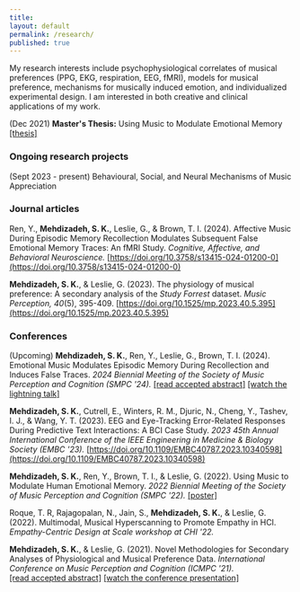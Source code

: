 ```yaml
---
title:
layout: default
permalink: /research/
published: true
---
```


My research interests include psychophysiological correlates of musical preferences (PPG, EKG, respiration, EEG, fMRI), models for musical preference, mechanisms for musically induced emotion, and individualized experimental design. I am interested in both creative and clinical applications of my work.

(Dec 2021) **Master's Thesis:** Using Music to Modulate Emotional Memory [[thesis]](https://smartech.gatech.edu/handle/1853/66164)

### Ongoing research projects ###

(Sept 2023 - present) Behavioural, Social, and Neural Mechanisms of Music Appreciation

### Journal articles ###

Ren, Y., **Mehdizadeh, S. K.**, Leslie, G., & Brown, T. I. (2024). Affective Music During Episodic Memory Recollection Modulates Subsequent False Emotional Memory Traces: An fMRI Study. *Cognitive, Affective, and Behavioral Neuroscience.* [https://doi.org/10.3758/s13415-024-01200-0](https://doi.org/10.3758/s13415-024-01200-0)

**Mehdizadeh, S. K.**, & Leslie, G. (2023). The physiology of musical preference: A secondary analysis of the *Study Forrest* dataset. *Music Perception, 40*(5), 395-409. [https://doi.org/10.1525/mp.2023.40.5.395](https://doi.org/10.1525/mp.2023.40.5.395)

### Conferences ###

(Upcoming) **Mehdizadeh, S. K.**, Ren, Y., Leslie, G., Brown, T. I. (2024). Emotional Music Modulates Episodic Memory During Recollection and Induces False Traces. *2024 Biennial Meeting of the Society of Music Perception and Cognition (SMPC '24).* [[read accepted abstract]](/assets/files/SMPC_2024.pdf) [[watch the lightning talk]](https://youtu.be/qJVlJ7tmzHg)

**Mehdizadeh, S. K.**, Cutrell, E., Winters, R. M., Djuric, N., Cheng, Y., Tashev, I. J., & Wang, Y. T. (2023). EEG and Eye-Tracking Error-Related Responses During Predictive Text Interactions: A BCI Case Study. *2023 45th Annual International Conference of the IEEE Engineering in Medicine & Biology Society (EMBC '23).* [https://doi.org/10.1109/EMBC40787.2023.10340598](https://doi.org/10.1109/EMBC40787.2023.10340598)

**Mehdizadeh, S. K.**, Ren, Y., Brown, T. I., & Leslie, G. (2022). Using Music to Modulate Human Emotional Memory. *2022 Biennial Meeting of the Society of Music Perception and Cognition (SMPC '22).* [[poster]](/assets/files/SMPC_2022.pdf)

Roque, T. R, Rajagopalan, N., Jain, S., **Mehdizadeh, S. K.**, & Leslie, G. (2022). Multimodal, Musical Hyperscanning to Promote Empathy in HCI. *Empathy-Centric Design at Scale workshop at CHI '22.*

**Mehdizadeh, S. K.**, & Leslie, G. (2021). Novel Methodologies for Secondary Analyses of Physiological and Musical Preference Data. *International Conference on Music Perception and Cognition (ICMPC '21).*   
[[read accepted abstract]](https://drive.google.com/file/d/1DcnTH1uBwIJVBAmodJBx58SXxs5LyzT8/view?usp=sharing) [[watch the conference presentation]](https://youtu.be/3p1wVwXEl0Y)
